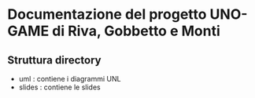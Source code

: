 # Documentazione del progetto UNO-GAME di Riva, Gobbetto e Monti

## Struttura directory
- uml : contiene i diagrammi UNL
- slides : contiene le slides